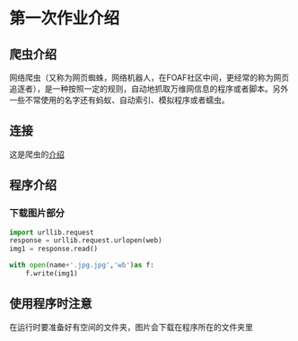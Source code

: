 # 第一次作业介绍
## 爬虫介绍
网络爬虫（又称为网页蜘蛛，网络机器人，在FOAF社区中间，更经常的称为网页追逐者），是一种按照一定的规则，自动地抓取万维网信息的程序或者脚本。另外一些不常使用的名字还有蚂蚁、自动索引、模拟程序或者蠕虫。
## 连接
这是爬虫的[介绍](https://baike.baidu.com/item/%E7%BD%91%E7%BB%9C%E7%88%AC%E8%99%AB/5162711?fr=aladdin)
## 程序介绍
### 下载图片部分
```python
import urllib.request
response = urllib.request.urlopen(web)
img1 = response.read()

with open(name+'.jpg.jpg','wb')as f:
    f.write(img1)
```
## 使用程序时注意
在运行时要准备好有空间的文件夹，图片会下载在程序所在的文件夹里